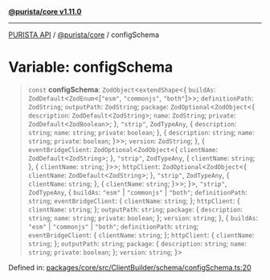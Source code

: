[**@purista/core v1.11.0**](../README.md)

***

[PURISTA API](../../../packages.md) / [@purista/core](../README.md) / configSchema

# Variable: configSchema

> `const` **configSchema**: `ZodObject`\<`extendShape`\<\{ `buildAs`: `ZodDefault`\<`ZodEnum`\<\[`"esm"`, `"commonjs"`, `"both"`\]\>\>; `definitionPath`: `ZodString`; `outputPath`: `ZodString`; `package`: `ZodOptional`\<`ZodObject`\<\{ `description`: `ZodDefault`\<`ZodString`\>; `name`: `ZodString`; `private`: `ZodDefault`\<`ZodBoolean`\>; \}, `"strip"`, `ZodTypeAny`, \{ `description`: `string`; `name`: `string`; `private`: `boolean`; \}, \{ `description`: `string`; `name`: `string`; `private`: `boolean`; \}\>\>; `version`: `ZodString`; \}, \{ `eventBridgeClient`: `ZodOptional`\<`ZodObject`\<\{ `clientName`: `ZodDefault`\<`ZodString`\>; \}, `"strip"`, `ZodTypeAny`, \{ `clientName`: `string`; \}, \{ `clientName`: `string`; \}\>\>; `httpClient`: `ZodOptional`\<`ZodObject`\<\{ `clientName`: `ZodDefault`\<`ZodString`\>; \}, `"strip"`, `ZodTypeAny`, \{ `clientName`: `string`; \}, \{ `clientName`: `string`; \}\>\>; \}\>, `"strip"`, `ZodTypeAny`, \{ `buildAs`: `"esm"` \| `"commonjs"` \| `"both"`; `definitionPath`: `string`; `eventBridgeClient`: \{ `clientName`: `string`; \}; `httpClient`: \{ `clientName`: `string`; \}; `outputPath`: `string`; `package`: \{ `description`: `string`; `name`: `string`; `private`: `boolean`; \}; `version`: `string`; \}, \{ `buildAs`: `"esm"` \| `"commonjs"` \| `"both"`; `definitionPath`: `string`; `eventBridgeClient`: \{ `clientName`: `string`; \}; `httpClient`: \{ `clientName`: `string`; \}; `outputPath`: `string`; `package`: \{ `description`: `string`; `name`: `string`; `private`: `boolean`; \}; `version`: `string`; \}\>

Defined in: [packages/core/src/ClientBuilder/schema/configSchema.ts:20](https://github.com/puristajs/purista/blob/master/packages/core/src/ClientBuilder/schema/configSchema.ts#L20)
